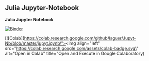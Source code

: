 ## Julia Jupyter-Notebook

**Julia Jupyter Notebook**

[![Binder](https://mybinder.org/badge_logo.svg)](https://mybinder.org/v2/gh/LaGuer/Jupyt-Nb/master)

[![Colab](https://colab.research.google.com/github/laguer/Jupyt-Nb/blob/master/jupyt.ipynb\"><img align=\"left\" src=\"https://colab.research.google.com/assets/colab-badge.svg\" alt=\"Open in Colab\" title=\"Open and Execute in Google Colaboratory)
